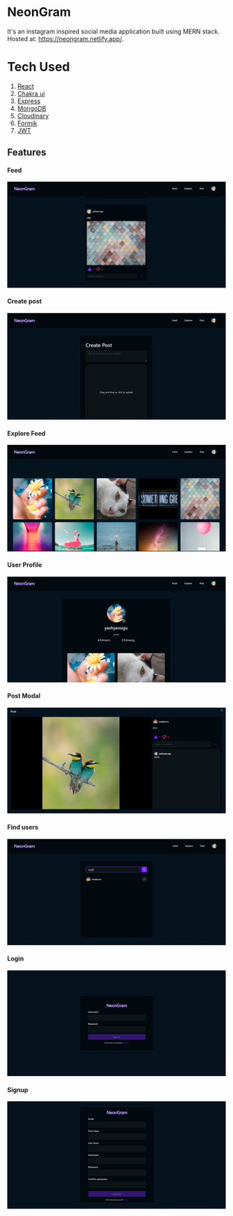 # NeonGram

It's an instagram inspired social media application built using MERN stack.  
Hosted at: https://neongram.netlify.app/.

# Tech Used

1. [React](https://reactjs.org/)
2. [Chakra ui](https://chakra-ui.com/)
3. [Express](https://expressjs.com/)
4. [MongoDB](https://mongodb.com/)
5. [Cloudinary](https://cloudinary.com/)
6. [Formik](https://formik.org/)
7. [JWT](https://jwt.io/)

## Features
#### Feed
<img src="assets/feed.png">

#### Create post
<img src="assets/create.png">

#### Explore Feed
<img src="assets/explore.png">

#### User Profile
<img src="assets/profile.png">

#### Post Modal
<img src="assets/modal.png">


#### Find users
<img src="assets/find.png">

#### Login
<img src="assets/login.png">

#### Signup
<img src="assets/signup.png">